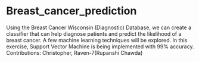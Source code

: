 # Breast_cancer_prediction
Using the Breast Cancer Wisconsin (Diagnostic) Database, we can create a classifier that can help diagnose patients and predict the likelihood of a breast cancer. A few machine learning techniques will be explored. In this exercise, Support Vector Machine is being implemented with 99% accuracy.
Contributions: Christopher, Raven-7(Rupanshi Chawda)
